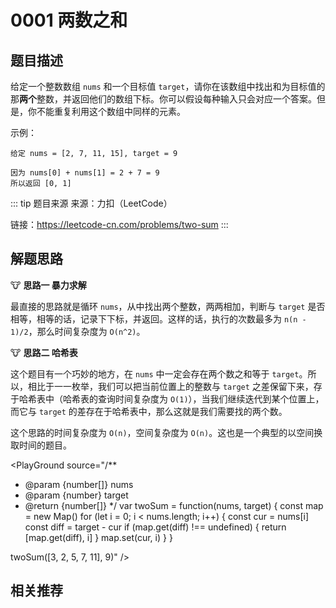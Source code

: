 # 0001 两数之和


## 题目描述

给定一个整数数组 `nums` 和一个目标值 `target`，请你在该数组中找出和为目标值的那**两个**整数，并返回他们的数组下标。你可以假设每种输入只会对应一个答案。但是，你不能重复利用这个数组中同样的元素。

示例：

```
给定 nums = [2, 7, 11, 15], target = 9

因为 nums[0] + nums[1] = 2 + 7 = 9
所以返回 [0, 1]
```


::: tip 题目来源
来源：力扣（LeetCode）

链接：https://leetcode-cn.com/problems/two-sum
:::


## 解题思路


:cow: **思路一 暴力求解**

最直接的思路就是循环 `nums`，从中找出两个整数，两两相加，判断与 `target` 是否相等，相等的话，记录下下标，并返回。这样的话，执行的次数最多为 `n(n - 1)/2`，那么时间复杂度为 `O(n^2)`。


<PlayGround source="var q = 1;"/>


:cow: **思路二 哈希表** <Badge type="tip" text="推荐" />

这个题目有一个巧妙的地方，在 `nums` 中一定会存在两个数之和等于 `target`。所以，相比于一一枚举，我们可以把当前位置上的整数与 `target` 之差保留下来，存于哈希表中（哈希表的查询时间复杂度为 `O(1)`），当我们继续迭代到某个位置上，而它与 `target` 的差存在于哈希表中，那么这就是我们需要找的两个数。

这个思路的时间复杂度为 `O(n)`，空间复杂度为 `O(n)`。这也是一个典型的以空间换取时间的题目。


<PlayGround source="/**
 * @param {number[]} nums
 * @param {number} target
 * @return {number[]}
 */
var twoSum = function(nums, target) {
  const map = new Map()
  for (let i = 0; i < nums.length; i++) {
    const cur = nums[i]
    const diff = target - cur
    if (map.get(diff) !== undefined) {
      return [map.get(diff), i]
    }
    map.set(cur, i)
  }
}

twoSum([3, 2, 5, 7, 11], 9)" />


<article-divider />


## 相关推荐

<!-- <recommend-card /> -->

<about-me />

<copyright />
